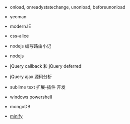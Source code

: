 * onload, onreadystatechange, unonload, beforeunonload

* yeoman

* modern.IE

* css-alice

* nodejs 编写路由小记

* nodejs

* jQuery callback 和 jQuery deferred

* jQuery ajax 源码分析

* sublime text 扩展-插件 开发

* windows powershell

* mongoDB

* [minify](https://code.google.com/p/minify/)

